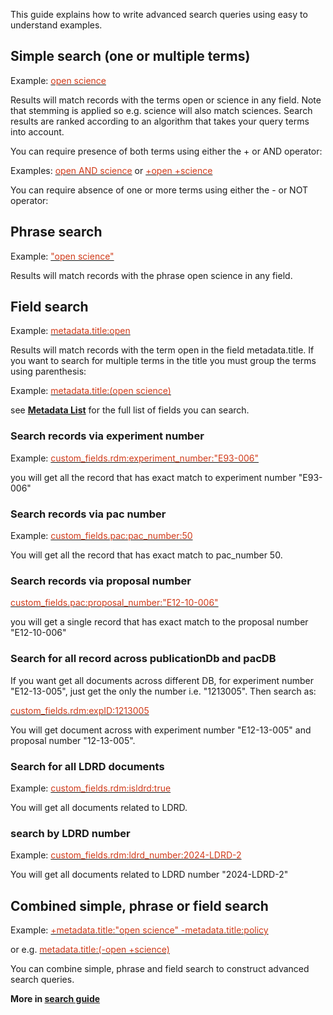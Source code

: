 This guide explains how to write advanced search queries using easy to understand examples.

## Simple search (one or multiple terms)
Example: [<span style="color:#D13B1A;">open science</span>](https://jrdb.jlab.org/search?q=open%20science&l=list&p=1&s=10&sort=bestmatch)

Results will match records with the terms open or science in any field. Note that stemming is applied so e.g. science will also match sciences. Search results are ranked according to an algorithm that takes your query terms into account.

You can require presence of both terms using either the + or AND operator:

Examples: [<span style="color:#D13B1A;">open AND science</span>](https://jrdb.jlab.org/search?q=open%20AND%20science&l=list&p=1&s=10&sort=bestmatch) or [<span style="color:#D13B1A;">+open +science</span>](https://jrdb.jlab.org/search?q=%2Bopen%20%2Bscience&l=list&p=1&s=10&sort=bestmatch)

You can require absence of one or more terms using either the - or NOT operator:

## Phrase search
Example: [<span style="color:#D13B1A;">"open science"</span>](https://jrdb.jlab.org/search?q=%22open%20science%22&l=list&p=1&s=10&sort=bestmatch)

Results will match records with the phrase open science in any field.

## Field search
Example: [<span style="color:#D13B1A;">metadata.title:open</span>](https://jrdb.jlab.org/search?q=metadata.title%3Aopen&l=list&p=1&s=10&sort=bestmatch)

Results will match records with the term open in the field metadata.title. If you want to search for multiple terms in the title you must group the terms using parenthesis:

Example: [<span style="color:#D13B1A;">metadata.title:(open science)</span>](https://jrdb.jlab.org/search?q=metadata.title%3A%28open%20science%29&l=list&p=1&s=10&sort=bestmatch)

see [**Metadata List**](../metadata/index.md) for the full list of fields you can search.

### Search records via experiment number
Example: 
[<span style="color:#D13B1A;">custom_fields.rdm\:experiment_number:"E93-006"</span>](https://jrdb.jlab.org/search?q=custom_fields.rdm%5C%3Aexperiment_number%3A%22E93-006%22&l=list&p=1&s=10&sort=bestmatch)

you will get all the record that has exact match to experiment number "E93-006"

### Search records via pac number
Example:
[<span style="color:#D13B1A;">custom_fields.pac\:pac_number:50</span>](https://jrdb.jlab.org/search?q=custom_fields.pac%5C%3Apac_number%3A50&l=list&p=1&s=10&sort=bestmatch)

You will get all the record that has exact match to pac_number 50.

### Search records via proposal number 
[<span style="color:#D13B1A;">custom_fields.pac\:proposal_number:"E12-10-006"</span>](https://jrdb.jlab.org/communities/pacdb/records?q=custom_fields.pac%5C%3Aproposal_number%3A%22E12-10-006%22&l=list&p=1&s=10&sort=bestmatch)

you will get a single record that has exact match to the proposal number "E12-10-006"

### Search for all record across publicationDb and pacDB
If you want get all documents across different DB, for experiment number "E12-13-005", just get the only the number i.e. "1213005". Then search as:

[<span style="color:#D13B1A;">custom_fields.rdm\:expID:1213005</span>](https://inveniordm.jlab.org/search?q=custom_fields.rdm%5C%3AexpID%3A1213005&l=list&p=1&s=10&sort=bestmatch)

You will get document across with experiment number "E12-13-005" and proposal number "12-13-005".

### Search for all LDRD documents
Example:
[<span style="color:#D13B1A;">custom_fields.rdm\:isldrd:true </span>](https://jrdb.jlab.org/search?q=custom_fields.rdm%5C%3Aisldrd%3Atrue&l=list&p=1&s=10&sort=bestmatch)

You will get all documents related to LDRD.

### search by LDRD number
Example:
[<span style="color:#D13B1A;">custom_fields.rdm\:ldrd_number:2024-LDRD-2</span>](https://jrdb.jlab.org/search?q=custom_fields.rdm%5C%3Aldrd_number%3A2024-LDRD-2&l=list&p=1&s=10&sort=bestmatch)

You will get all documents related to LDRD number "2024-LDRD-2"

## Combined simple, phrase or field search
Example: 
[<span style="color:#D13B1A;">+metadata.title:"open science" -metadata.title:policy</span>](https://jrdb.jlab.org/search?q=%2Bmetadata.title%3A%22open%20science%22%20-metadata.title%3Apolicy&l=list&p=1&s=10&sort=bestmatch) 

or e.g. [<span style="color:#D13B1A;">metadata.title:(-open +science)</span>](https://jrdb.jlab.org/search?q=metadata.title%3A%28-open%20%2Bscience%29&l=list&p=1&s=10&sort=bestmatch)

You can combine simple, phrase and field search to construct advanced search queries.


**More in [search guide](https://jrdb.jlab.org/help/search)**



## 